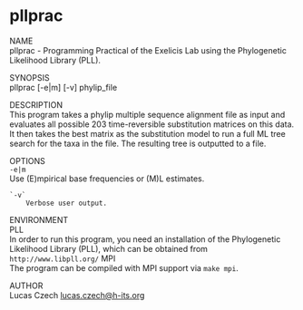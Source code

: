 pllprac
=======

NAME  
    pllprac - Programming Practical of the Exelicis Lab
    using the Phylogenetic Likelihood Library (PLL).

SYNOPSIS  
    pllprac [-e|m] [-v] phylip_file

DESCRIPTION  
    This program takes a phylip multiple sequence alignment file
    as input and evaluates all possible 203 time-reversible
    substitution matrices on this data.
    It then takes the best matrix as the substitution model
    to run a full ML tree search for the taxa in the file.
    The resulting tree is outputted to a file.

OPTIONS  
    `-e|m`  
        Use (E)mpirical base frequencies or (M)L estimates.

    `-v`  
        Verbose user output.

ENVIRONMENT  
    PLL  
        In order to run this program, you need an installation
        of the Phylogenetic Likelihood Library (PLL), which can be
        obtained from `http://www.libpll.org/`
    MPI  
        The program can be compiled with MPI support via `make mpi`.

AUTHOR  
    Lucas Czech <lucas.czech@h-its.org>
